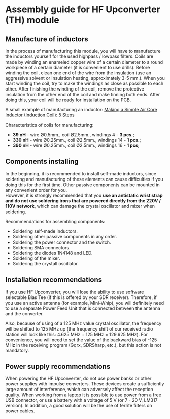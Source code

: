 # Assembly guide for HF Upconverter (TH) module

## Manufacture of inductors
In the process of manufacturing this module, you will have to manufacture the inductors yourself for the used highpass / lowpass filters. Coils are made by winding an enameled copper wire of a certain diameter to a round workpiece of a certain diameter (it is convenient to use drills). Before winding the coil, clean one end of the wire from the insulation (use an aggressive solvent or insulation heating, approximately
3-5 mm.). When you start winding the coil, try to make the windings as close as possible to each other. After finishing the winding of the coil, remove the protective insulation from the other end of the coil and make tinning both ends. After doing this, your coil will be ready for installation on the PCB.

A small example of manufacturing an inductor: [Making a Simple Air Core Inductor (Induction Coil): 5 Steps]

Characteristics of coils for manufacturing:  
- **39 nH** - wire Ø0.5mm., coil Ø2.5mm., windings 4 - **3 pcs.**;  
- **330 nH** - wire Ø0.25mm., coil Ø2.5mm., windings 14 - **1 pcs.**;  
- **390 nH** - wire Ø0.25mm., coil Ø2.5mm., windings 16 - **1 pcs**;  

## Components installing 
In the beginning, it is recommended to install self-made inductors, since soldering and manufacturing of these elements can cause difficulties if you doing this for the first time. Other passive components can be mounted in any convenient order for you.  
However, it is strongly recommended that you **use an antistatic wrist strap and do not use soldering irons that are powered directly from the 220V / 110V network**, which can damage the crystal oscillator and mixer when soldering.

Recommendations for assembling components:

- Soldering self-made inductors.
- Soldering other passive components in any order.
- Soldering the power connector and the switch.
- Soldering SMA connectors.
- Soldering the diodes 1N4148 and LED.
- Soldering of the mixer.
- Soldering the crystall oscillator.

## Installation recommendations
If you use HF Upconverter, you will lose the ability to use software selectable Bias Tee (if this is offered by your SDR receiver). Therefore, if you use an active antenna (for example, Mini-Whip), you will definitely need to use a separate Power Feed Unit that is connected between the antenna and the converter.

Also, because of using of a 125 MHz value crystal oscillator, the frequency will be shifted to 125 MHz up (the frequency shift of our received radio station will look like this: 4.625 MHz + 125 MHz = 129.625 MHz). For convenience, you will need to set the value of the backward bias of -125 MHz in the receiving program (Gqrx, SDRSharp, etc.), but this action is not mandatory.

## Power supply recommendations
When powering the HF Upconverter, do not use power banks or other power supplies with impulse converters. These devices create a sufficiently large amount of interference, which can adversely affect the reception quality. When working from a laptop it is possible to use power from a free USB connector, or use a battery with a voltage of 5 V (or 7 - 20 V, LM317 version). In addition, a good solution will be the use of ferrite filters on power cables.

[Making a Simple Air Core Inductor (Induction Coil): 5 Steps]: <http://www.instructables.com/id/Making-a-Simple-Induction-Coil/>